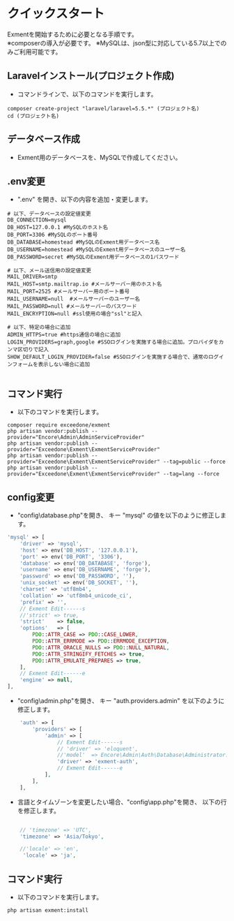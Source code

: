 # クイックスタート
Exmentを開始するために必要となる手順です。  
※composerの導入が必要です。
※MySQLは、json型に対応している5.7以上でのみご利用可能です。

## Laravelインストール(プロジェクト作成)
- コマンドラインで、以下のコマンドを実行します。

~~~
composer create-project "laravel/laravel=5.5.*" (プロジェクト名)
cd (プロジェクト名)
~~~

## データベース作成
- Exment用のデータベースを、MySQLで作成してください。


## .env変更

- ".env" を開き、以下の内容を追加・変更します。  

~~~
# 以下、データベースの設定値変更
DB_CONNECTION=mysql
DB_HOST=127.0.0.1 #MySQLのホスト名
DB_PORT=3306 #MySQLのポート番号
DB_DATABASE=homestead #MySQLのExment用データベース名
DB_USERNAME=homestead #MySQLのExment用データベースのユーザー名
DB_PASSWORD=secret #MySQLのExment用データベースの1パスワード

# 以下、メール送信用の設定値変更
MAIL_DRIVER=smtp
MAIL_HOST=smtp.mailtrap.io #メールサーバー用のホスト名
MAIL_PORT=2525 #メールサーバー用のポート番号
MAIL_USERNAME=null  #メールサーバーのユーザー名
MAIL_PASSWORD=null #メールサーバーのパスワード
MAIL_ENCRYPTION=null #ssl使用の場合"ssl"と記入

# 以下、特定の場合に追加
ADMIN_HTTPS=true #https通信の場合に追加
LOGIN_PROVIDERS=graph,google #SSOログインを実施する場合に追加。プロバイダをカンマ区切りで記入
SHOW_DEFAULT_LOGIN_PROVIDER=false #SSOログインを実施する場合で、通常のログインフォームを表示しない場合に追加


~~~



## コマンド実行
- 以下のコマンドを実行します。

~~~
composer require exceedone/exment
php artisan vendor:publish --provider="Encore\Admin\AdminServiceProvider"
php artisan vendor:publish --provider="Exceedone\Exment\ExmentServiceProvider"
php artisan vendor:publish --provider="Exceedone\Exment\ExmentServiceProvider" --tag=public --force
php artisan vendor:publish --provider="Exceedone\Exment\ExmentServiceProvider" --tag=lang --force
~~~

## config変更

- "config\database.php"を開き、 キー "mysql" の値を以下のように修正します。

~~~ php
'mysql' => [
    'driver' => 'mysql',
    'host' => env('DB_HOST', '127.0.0.1'),
    'port' => env('DB_PORT', '3306'),
    'database' => env('DB_DATABASE', 'forge'),
    'username' => env('DB_USERNAME', 'forge'),
    'password' => env('DB_PASSWORD', ''),
    'unix_socket' => env('DB_SOCKET', ''),
    'charset' => 'utf8mb4',
    'collation' => 'utf8mb4_unicode_ci',
    'prefix' => '',
    // Exment Edit------s
    //'strict' => true,
    'strict'    => false,
    'options'   => [
        PDO::ATTR_CASE => PDO::CASE_LOWER,
        PDO::ATTR_ERRMODE => PDO::ERRMODE_EXCEPTION,
        PDO::ATTR_ORACLE_NULLS => PDO::NULL_NATURAL,
        PDO::ATTR_STRINGIFY_FETCHES => true,
        PDO::ATTR_EMULATE_PREPARES => true,
    ],
    // Exment Edit------e
    'engine' => null,
],

~~~

- "config\admin.php"を開き、 キー "auth.providers.admin" を以下のように修正します。

~~~ php
    'auth' => [
        'providers' => [
            'admin' => [
                // Exment Edit------s
                // 'driver' => 'eloquent',
                //'model'  => Encore\Admin\Auth\Database\Administrator::class,
                'driver' => 'exment-auth',
                // Exment Edit------e
            ],
        ],  
    ],
~~~

- 言語とタイムゾーンを変更したい場合、"config\app.php"を開き、 以下の行を修正します。

~~~ php

    // 'timezone' => 'UTC',
    'timezone' => 'Asia/Tokyo',

    //'locale' => 'en',
     'locale' => 'ja',

~~~


## コマンド実行
- 以下のコマンドを実行します。

~~~
php artisan exment:install
~~~
